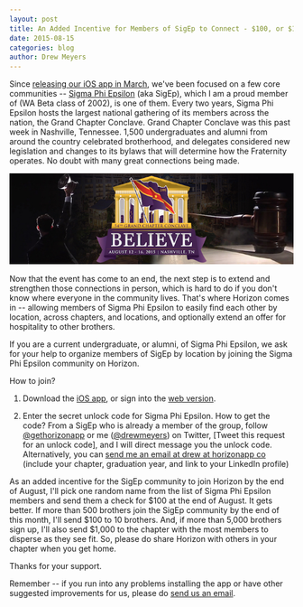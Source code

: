 ```yaml
---
layout: post
title: An Added Incentive for Members of SigEp to Connect - $100, or $1,000 for your chapter
date: 2015-08-15
categories: blog
author: Drew Meyers
---
```

Since [releasing our iOS app in March](http://www.horizonapp.co/blog/horizon-app-store-release/), we've been focused on a few core communities -- [Sigma Phi Epsilon](/sigma-phi-epsilon/) (aka SigEp), which I am a proud member of (WA Beta class of 2002), is one of them. Every two years, Sigma Phi Epsilon hosts the largest national gathering of its members across the nation, the Grand Chapter Conclave. Grand Chapter Conclave was this past week in Nashville, Tennessee. 1,500 undergraduates and alumni from around the country celebrated brotherhood, and delegates considered new legislation and changes to its bylaws that will determine how the Fraternity operates. No doubt with many great connections being made.

![](/assets/blog-SigEp-Conclave-Believe.jpg)

Now that the event has come to an end, the next step is to extend and strengthen those connections in person, which is hard to do if you don't know where everyone in the community lives. That's where Horizon comes in -- allowing members of Sigma Phi Epsilon to easily find each other by location, across chapters, and locations, and optionally extend an offer for hospitality to other brothers.

If you are a current undergraduate, or alumni, of Sigma Phi Epsilon, we ask for your help to organize members of SigEp by location by joining the Sigma Phi Epsilon community on Horizon.

How to join?

1. Download the [iOS app](https://itunes.apple.com/us/app/horizon-travel-stay-people/id960391979?mt=8), or sign into the [web version](http://api.horizonapp.co).

2. Enter the secret unlock code for Sigma Phi Epsilon. How to get the code? From a SigEp who is already a member of the group, follow [@gethorizonapp](http://www.twitter.com/gethorizonapp/) or me ([@drewmeyers](http://www.twitter.com/drewmeyers/)) on Twitter, [Tweet this request for an unlock code], and I will direct message you the unlock code. Alternatively, you can [send me an email at drew at horizonapp co](mailto:drew@horizonapp.co) (include your chapter, graduation year, and link to your LinkedIn profile)

As an added incentive for the SigEp community to join Horizon by the end of August, I'll pick one random name from the list of Sigma Phi Epsilon members and send them a check for $100 at the end of August. It gets better. If more than 500 brothers join the SigEp community by the end of this month, I'll send $100 to 10 brothers. And, if more than 5,000 brothers sign up, I'll also send $1,000 to the chapter with the most members to disperse as they see fit. So, please do share Horizon with others in your chapter when you get home.

Thanks for your support.

Remember -- if you run into any problems installing the app or have other suggested improvements for us, please do [send us an email](mailto:support@horizonapp.co).